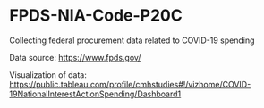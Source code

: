 # FPDS-NIA-Code-P20C

Collecting federal procurement data related to COVID-19 spending

Data source: https://www.fpds.gov/

Visualization of data: https://public.tableau.com/profile/cmhstudies#!/vizhome/COVID-19NationalInterestActionSpending/Dashboard1
